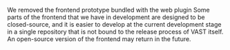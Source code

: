 We removed the frontend prototype bundled with the web plugin Some parts of the
frontend that we have in development are designed to be closed-source, and it is
easier to develop at the current development stage in a single repository that
is not bound to the release process of VAST itself. An open-source version of
the frontend may return in the future.
